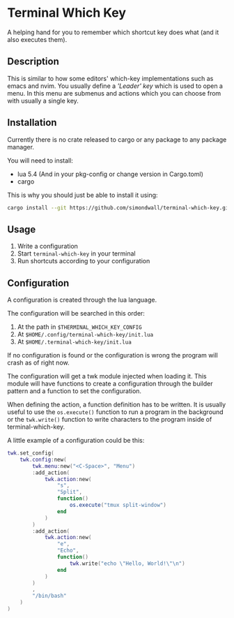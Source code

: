 # Terminal Which Key

A helping hand for you to remember which shortcut key does what (and it also executes them).

## Description

This is similar to how some editors' which-key implementations such as emacs and nvim.
You usually define a *'Leader' key* which is used to open a menu.
In this menu are submenus and actions which you can choose from with usually a single key.

## Installation

Currently there is no crate released to cargo or any package to any package manager.

You will need to install:
- lua 5.4 (And in your pkg-config or change version in Cargo.toml)
- cargo

This is why you should just be able to install it using:
```bash
cargo install --git https://github.com/simondwall/terminal-which-key.git
```

## Usage

1. Write a configuration
2. Start `terminal-which-key` in your terminal
3. Run shortcuts according to your configuration

## Configuration

A configuration is created through the lua language.

The configuration will be searched in this order:

1. At the path in `$THERMINAL_WHICH_KEY_CONFIG`
2. At `$HOME/.config/terminal-which-key/init.lua`
3. At `$HOME/.terminal-which-key/init.lua`

If no configuration is found or the configuration is wrong the program will crash as of right now.

The configuration will get a twk module injected when loading it.
This module will have functions to create a configuration through the builder pattern and a function to set the configuration.

When defining the action, a function definition has to be written.
It is usually useful to use the `os.execute()` function to run a program in the background or the `twk.write()` function to write characters to the program inside of terminal-which-key.

A little example of a configuration could be this:

```lua
twk.set_config(
    twk.config:new(
        twk.menu:new("<C-Space>", "Menu")
        :add_action(
            twk.action:new(
                "s",
                "Split",
                function()
                    os.execute("tmux split-window")
                end
            )
        )
        :add_action(
            twk.action:new(
                "e",
                "Echo",
                function()
                    twk.write("echo \"Hello, World!\"\n")
                end
            )
        )
        ,
        "/bin/bash"
    )
)
```
